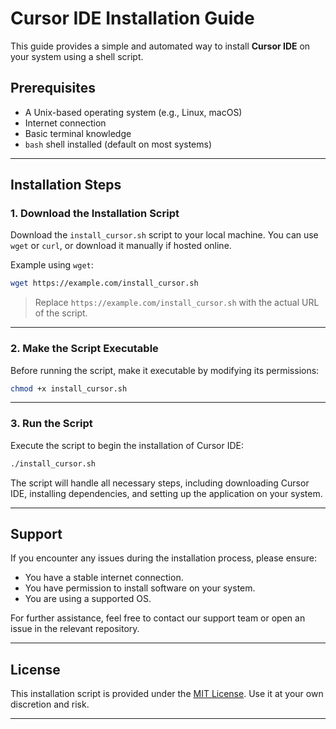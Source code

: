 # Cursor IDE Installation Guide

This guide provides a simple and automated way to install **Cursor IDE** on your system using a shell script.

## Prerequisites

- A Unix-based operating system (e.g., Linux, macOS)
- Internet connection
- Basic terminal knowledge
- `bash` shell installed (default on most systems)

---

## Installation Steps

### 1. Download the Installation Script

Download the `install_cursor.sh` script to your local machine. You can use `wget` or `curl`, or download it manually if hosted online.

Example using `wget`:
```bash
wget https://example.com/install_cursor.sh
```

> Replace `https://example.com/install_cursor.sh` with the actual URL of the script.

---

### 2. Make the Script Executable

Before running the script, make it executable by modifying its permissions:

```bash
chmod +x install_cursor.sh
```

---

### 3. Run the Script

Execute the script to begin the installation of Cursor IDE:

```bash
./install_cursor.sh
```

The script will handle all necessary steps, including downloading Cursor IDE, installing dependencies, and setting up the application on your system.

---

## Support

If you encounter any issues during the installation process, please ensure:
- You have a stable internet connection.
- You have permission to install software on your system.
- You are using a supported OS.

For further assistance, feel free to contact our support team or open an issue in the relevant repository.

---

## License

This installation script is provided under the [MIT License](LICENSE). Use it at your own discretion and risk.

---
